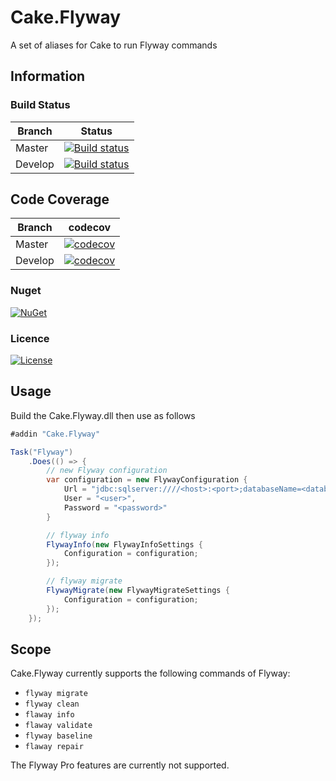 # Cake.Flyway
A set of aliases for Cake to run Flyway commands

## Information

### Build Status

Branch | Status
--- | ---
Master | [![Build status](https://ci.appveyor.com/api/projects/status/8kqq1fvxgxb665c1/branch/master?svg=true)](https://ci.appveyor.com/project/buthomas/cake-flyway/branch/master)
Develop | [![Build status](https://ci.appveyor.com/api/projects/status/8kqq1fvxgxb665c1/branch/develop?svg=true)](https://ci.appveyor.com/project/buthomas/cake-flyway/branch/develop)

## Code Coverage
Branch | codecov
--- | ---
Master | [![codecov](https://codecov.io/gh/buthomas/Cake.Flyway/branch/master/graph/badge.svg)](https://codecov.io/gh/buthomas/Cake.Flyway)
Develop | [![codecov](https://codecov.io/gh/buthomas/Cake.Flyway/branch/develop/graph/badge.svg)](https://codecov.io/gh/buthomas/Cake.Flyway)

### Nuget
[![NuGet](https://img.shields.io/nuget/v/Cake.Flyway.svg)](https://www.nuget.org/packages/Cake.Flyway/) 

### Licence
[![License](http://img.shields.io/:license-mit-blue.svg)](http://cake-contrib.mit-license.org)

## Usage
Build the Cake.Flyway.dll then use as follows

```c#
#addin "Cake.Flyway"

Task("Flyway")
    .Does(() => {
        // new Flyway configuration
        var configuration = new FlywayConfiguration {
            Url = "jdbc:sqlserver:////<host>:<port>;databaseName=<database>",
            User = "<user>",
            Password = "<password>"
        }

        // flyway info
        FlywayInfo(new FlywayInfoSettings {
            Configuration = configuration;
        });

        // flyway migrate
        FlywayMigrate(new FlywayMigrateSettings {
            Configuration = configuration;
        });
    });
```

## Scope
Cake.Flyway currently supports the following commands of Flyway:

* ```flyway migrate```
* ```flyway clean```
* ```flaway info```
* ```flaway validate```
* ```flyway baseline```
* ```flaway repair```

The Flyway Pro features are currently not supported.